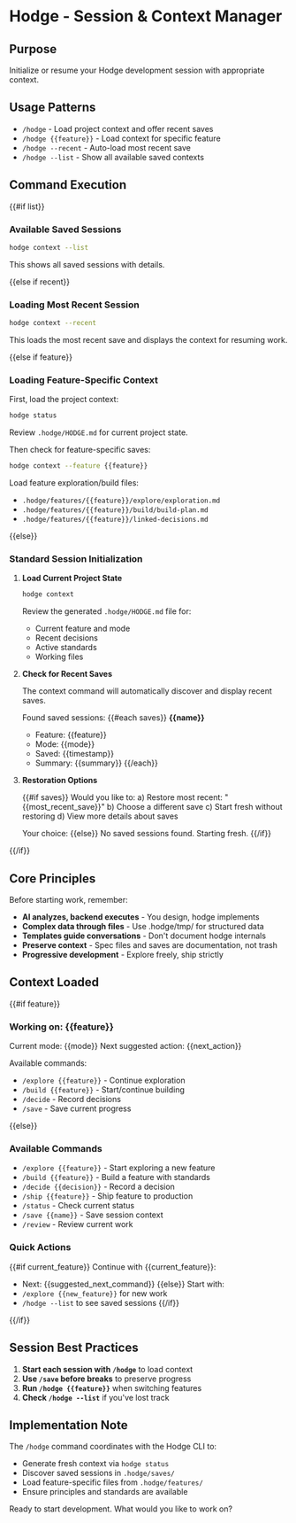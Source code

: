 # Hodge - Session & Context Manager

## Purpose
Initialize or resume your Hodge development session with appropriate context.

## Usage Patterns
- `/hodge` - Load project context and offer recent saves
- `/hodge {{feature}}` - Load context for specific feature
- `/hodge --recent` - Auto-load most recent save
- `/hodge --list` - Show all available saved contexts

## Command Execution

{{#if list}}
### Available Saved Sessions
```bash
hodge context --list
```

This shows all saved sessions with details.

{{else if recent}}
### Loading Most Recent Session
```bash
hodge context --recent
```

This loads the most recent save and displays the context for resuming work.

{{else if feature}}
### Loading Feature-Specific Context

First, load the project context:
```bash
hodge status
```

Review `.hodge/HODGE.md` for current project state.

Then check for feature-specific saves:
```bash
hodge context --feature {{feature}}
```

Load feature exploration/build files:
- `.hodge/features/{{feature}}/explore/exploration.md`
- `.hodge/features/{{feature}}/build/build-plan.md`
- `.hodge/features/{{feature}}/linked-decisions.md`

{{else}}
### Standard Session Initialization

1. **Load Current Project State**
   ```bash
   hodge context
   ```

   Review the generated `.hodge/HODGE.md` file for:
   - Current feature and mode
   - Recent decisions
   - Active standards
   - Working files

2. **Check for Recent Saves**

   The context command will automatically discover and display recent saves.

   Found saved sessions:
   {{#each saves}}
   **{{name}}**
   - Feature: {{feature}}
   - Mode: {{mode}}
   - Saved: {{timestamp}}
   - Summary: {{summary}}
   {{/each}}

3. **Restoration Options**

   {{#if saves}}
   Would you like to:
   a) Restore most recent: "{{most_recent_save}}"
   b) Choose a different save
   c) Start fresh without restoring
   d) View more details about saves

   Your choice:
   {{else}}
   No saved sessions found. Starting fresh.
   {{/if}}

{{/if}}

## Core Principles
Before starting work, remember:
- **AI analyzes, backend executes** - You design, hodge implements
- **Complex data through files** - Use .hodge/tmp/ for structured data
- **Templates guide conversations** - Don't document hodge internals
- **Preserve context** - Spec files and saves are documentation, not trash
- **Progressive development** - Explore freely, ship strictly

## Context Loaded

{{#if feature}}
### Working on: {{feature}}
Current mode: {{mode}}
Next suggested action: {{next_action}}

Available commands:
- `/explore {{feature}}` - Continue exploration
- `/build {{feature}}` - Start/continue building
- `/decide` - Record decisions
- `/save` - Save current progress

{{else}}
### Available Commands
- `/explore {{feature}}` - Start exploring a new feature
- `/build {{feature}}` - Build a feature with standards
- `/decide {{decision}}` - Record a decision
- `/ship {{feature}}` - Ship feature to production
- `/status` - Check current status
- `/save {{name}}` - Save session context
- `/review` - Review current work

### Quick Actions
{{#if current_feature}}
Continue with {{current_feature}}:
- Next: {{suggested_next_command}}
{{else}}
Start with:
- `/explore {{new_feature}}` for new work
- `/hodge --list` to see saved sessions
{{/if}}

{{/if}}

## Session Best Practices

1. **Start each session with `/hodge`** to load context
2. **Use `/save` before breaks** to preserve progress
3. **Run `/hodge {{feature}}`** when switching features
4. **Check `/hodge --list`** if you've lost track

## Implementation Note

The `/hodge` command coordinates with the Hodge CLI to:
- Generate fresh context via `hodge status`
- Discover saved sessions in `.hodge/saves/`
- Load feature-specific files from `.hodge/features/`
- Ensure principles and standards are available

Ready to start development. What would you like to work on?